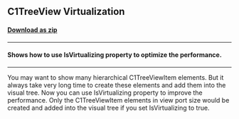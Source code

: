 ## C1TreeView Virtualization
#### [Download as zip](https://downgit.github.io/#/home?url=https://github.com/GrapeCity/ComponentOne-WPF-Samples/tree/master/NET_4.5.2/C1.WPF/CS/C1TreeViewVirtualizationSample)
____
#### Shows how to use IsVirtualizing property to optimize the performance.
____

You may want to show many hierarchical C1TreeViewItem elements. But it 
always take very long time to create these elements and add them into 
the visual tree. Now you can use IsVirtualizing property to improve the
 performance. Only the C1TreeViewItem elements in view port size would 
be created and added into the visual tree if you set IsVirtualizing to true.

